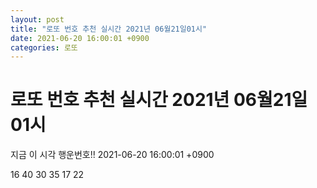 ```yaml
---
layout: post
title: "로또 번호 추천 실시간 2021년 06월21일01시"
date: 2021-06-20 16:00:01 +0900
categories: 로또
---
```


# 로또 번호 추천 실시간 2021년 06월21일01시

지금 이 시각 행운번호!! 2021-06-20 16:00:01 +0900

 16  40  30  35  17  22 

